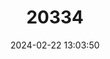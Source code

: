 ---
title: "20334"
category: "Solomys salamonis"
draft: false
date: 2024-02-22 13:03:50
languages:
  English: ["Florida Naked-tailed Rat", "Florida Giant Rat"]
---